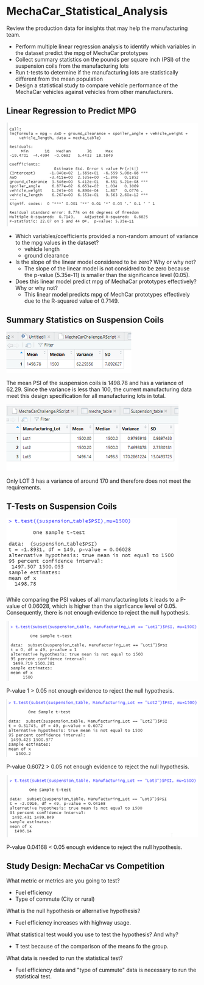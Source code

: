 # MechaCar_Statistical_Analysis

Review the production data for insights that may help the manufacturing team.
- Perform multiple linear regression analysis to identify which variables in the dataset predict the mpg of MechaCar prototypes
- Collect summary statistics on the pounds per square inch (PSI) of the suspension coils from the manufacturing lots
- Run t-tests to determine if the manufacturing lots are statistically different from the mean population
- Design a statistical study to compare vehicle performance of the MechaCar vehicles against vehicles from other manufacturers.

## Linear Regression to Predict MPG

![Alt text](/1.png "Image")

- Which variables/coefficients provided a non-random amount of variance to the mpg values in the dataset?
  - vehicle length
  - ground clearance
- Is the slope of the linear model considered to be zero? Why or why not?
  - The slope of the linear model is not considred to be zero because the p-value (5.35e-11) is smaller than the significance level (0.05).  
- Does this linear model predict mpg of MechaCar prototypes effectively? Why or why not?
  - This linear model predicts mpg of MechCar prototypes effectively due to the R-squared value of 0.7149. 

## Summary Statistics on Suspension Coils

![Alt text](/2.png "Image")

The mean PSI of the suspension coils is 1498.78 and has a variance of 62.29. Since the variance is less than 100, the current manufacturing data meet this design specification for all manufacturing lots in total.

![Alt text](/3.png "Image")

Only LOT 3 has a variance of around 170 and therefore does not meet the requirements. 

## T-Tests on Suspension Coils

![Alt text](/4.png "Image")

While comparing the PSI values of all manufacturing lots it leads to a P-value of 0.06028, which is higher than the signficance level of 0.05. Consequently, there is not enough evidence to reject the null hypothesis. 

![Alt text](/5.png "Image")

P-value 1 > 0.05 not enough evidence to reject the null hypothesis.

![Alt text](/6.png "Image")

P-value 0.6072 > 0.05 not enough evidence to reject the null hypothesis.

![Alt text](/7.png "Image")

P-value 0.04168 < 0.05 enough evidence to reject the null hypothesis.

## Study Design: MechaCar vs Competition
What metric or metrics are you going to test?
- Fuel efficiency 
- Type of commute (City or rural)

What is the null hypothesis or alternative hypothesis?
- Fuel efficiency increases with highway usage. 

What statistical test would you use to test the hypothesis? And why?
- T test because of the comparison of the means fo the group. 

What data is needed to run the statistical test?
- Fuel efficiency data and "type of cummute" data is necessary to run the statistical test.
